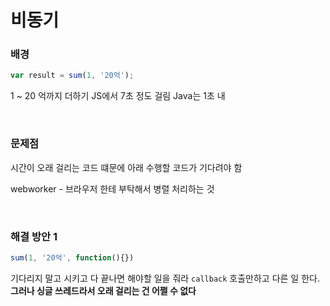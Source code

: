 # 비동기

### 배경

```javascript
var result = sum(1, '20억');
```

1 ~ 20 억까지 더하기
JS에서 7초 정도 걸림
Java는 1초 내

<br>

### 문제점
시간이 오래 걸리는 코드 떄문에
아래 수행할 코드가 기다려야 함

webworker - 브라우저 한테 부탁해서 병렬 처리하는 것

<br>

### 해결 방안 1
```javascript
sum(1, '20억', function(){})
```
기다리지 말고 시키고 다 끝나면 해야할 일을 줘라 `callback`
호출만하고 다른 일 한다.
**그러나 싱글 쓰레드라서 오래 걸리는 건 어쩔 수 없다**
